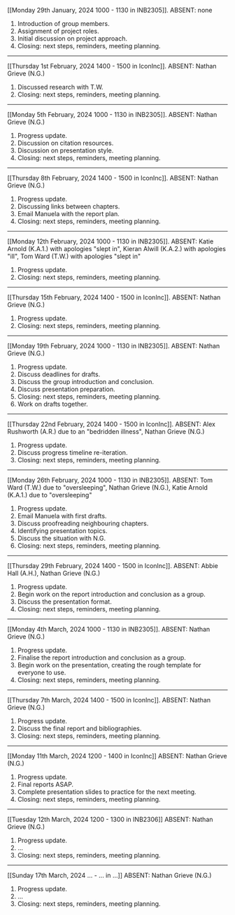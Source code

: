 [[Monday 29th January, 2024 1000 - 1130 in INB2305]].
ABSENT: none

1. Introduction of group members.
2. Assignment of project roles.
3. Initial discussion on project approach.
4. Closing: next steps, reminders, meeting planning.

---
[[Thursday 1st February, 2024 1400 - 1500 in IconInc]].
ABSENT: Nathan Grieve (N.G.)

1. Discussed research with T.W.
2. Closing: next steps, reminders, meeting planning.

---
[[Monday 5th February, 2024 1000 - 1130 in INB2305]].
ABSENT: Nathan Grieve (N.G.)

1. Progress update.
2. Discussion on citation resources.
3. Discussion on presentation style.
4. Closing: next steps, reminders, meeting planning.

---
[[Thursday 8th February, 2024 1400 - 1500 in IconInc]].
ABSENT: Nathan Grieve (N.G.)

1. Progress update.
2. Discussing links between chapters.
3. Email Manuela with the report plan.
4. Closing: next steps, reminders, meeting planning.

---
[[Monday 12th February, 2024 1000 - 1130 in INB2305]].
ABSENT: Katie Arnold (K.A.1.) with apologies "slept in", Kieran Alwill (K.A.2.) with apologies "ill", Tom Ward (T.W.) with apologies "slept in"

1. Progress update.
2. Closing: next steps, reminders, meeting planning.

---
[[Thursday 15th February, 2024 1400 - 1500 in IconInc]].
ABSENT: Nathan Grieve (N.G.)

1. Progress update.
2. Closing: next steps, reminders, meeting planning.

---
[[Monday 19th February, 2024 1000 - 1130 in INB2305]].
ABSENT: Nathan Grieve (N.G.)

1. Progress update.
2. Discuss deadlines for drafts.
3. Discuss the group introduction and conclusion.
4. Discuss presentation preparation.
5. Closing: next steps, reminders, meeting planning.
6. Work on drafts together.

---
[[Thursday 22nd February, 2024 1400 - 1500 in IconInc]].
ABSENT: Alex Rushworth (A.R.) due to an "bedridden illness", Nathan Grieve (N.G.)

1. Progress update.
2. Discuss progress timeline re-iteration.
3. Closing: next steps, reminders, meeting planning.

---
[[Monday 26th February, 2024 1000 - 1130 in INB2305]].
ABSENT: Tom Ward (T.W.) due to "oversleeping", Nathan Grieve (N.G.), Katie Arnold (K.A.1.) due to "oversleeping"

1. Progress update.
2. Email Manuela with first drafts.
3. Discuss proofreading neighbouring chapters.
4. Identifying presentation topics.
5. Discuss the situation with N.G.
6. Closing: next steps, reminders, meeting planning.

---
[[Thursday 29th February, 2024 1400 - 1500 in IconInc]].
ABSENT: Abbie Hall (A.H.), Nathan Grieve (N.G.)

1. Progress update.
2. Begin work on the report introduction and conclusion as a group.
3. Discuss the presentation format.
4. Closing: next steps, reminders, meeting planning.

---
[[Monday 4th March, 2024 1000 - 1130 in INB2305]].
ABSENT: Nathan Grieve (N.G.)

1. Progress update.
2. Finalise the report introduction and conclusion as a group.
3. Begin work on the presentation, creating the rough template for everyone to use.
4. Closing: next steps, reminders, meeting planning.

---
[[Thursday 7th March, 2024 1400 - 1500 in IconInc]].
ABSENT: Nathan Grieve (N.G.)

1. Progress update.
2. Discuss the final report and bibliographies.
3. Closing: next steps, reminders, meeting planning.

---
[[Monday 11th March, 2024 1200 - 1400 in IconInc]]
ABSENT: Nathan Grieve (N.G.)

1. Progress update.
2. Final reports ASAP.
3. Complete presentation slides to practice for the next meeting.
4. Closing: next steps, reminders, meeting planning.

---
[[Tuesday 12th March, 2024 1200 - 1300 in INB2306]]
ABSENT: Nathan Grieve (N.G.)

1. Progress update.
2. ...
3. Closing: next steps, reminders, meeting planning.

---
[[Sunday 17th March, 2024 ... - ... in ...]]
ABSENT: Nathan Grieve (N.G.)

1. Progress update.
2. ...
3. Closing: next steps, reminders, meeting planning.